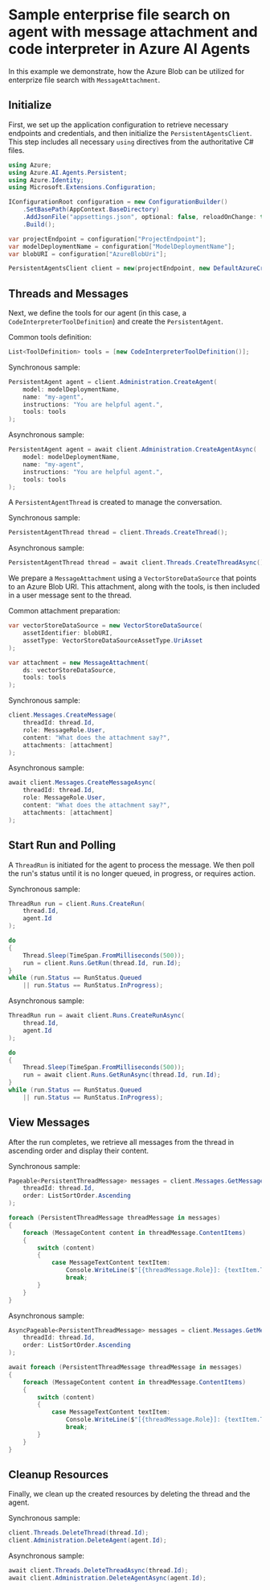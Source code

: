 # Sample enterprise file search on agent with message attachment and code interpreter in Azure AI Agents

In this example we demonstrate, how the Azure Blob can be utilized for enterprize file search with `MessageAttachment`.

## Initialize

First, we set up the application configuration to retrieve necessary endpoints and credentials, and then initialize the `PersistentAgentsClient`. This step includes all necessary `using` directives from the authoritative C# files.

```csharp
using Azure;
using Azure.AI.Agents.Persistent;
using Azure.Identity;
using Microsoft.Extensions.Configuration;

IConfigurationRoot configuration = new ConfigurationBuilder()
    .SetBasePath(AppContext.BaseDirectory)
    .AddJsonFile("appsettings.json", optional: false, reloadOnChange: true)
    .Build();

var projectEndpoint = configuration["ProjectEndpoint"];
var modelDeploymentName = configuration["ModelDeploymentName"];
var blobURI = configuration["AzureBlobUri"];

PersistentAgentsClient client = new(projectEndpoint, new DefaultAzureCredential());
```

## Threads and Messages

Next, we define the tools for our agent (in this case, a `CodeInterpreterToolDefinition`) and create the `PersistentAgent`.

Common tools definition:

```csharp
List<ToolDefinition> tools = [new CodeInterpreterToolDefinition()];
```

Synchronous sample:

```csharp
PersistentAgent agent = client.Administration.CreateAgent(
    model: modelDeploymentName,
    name: "my-agent",
    instructions: "You are helpful agent.",
    tools: tools
);
```

Asynchronous sample:

```csharp
PersistentAgent agent = await client.Administration.CreateAgentAsync(
    model: modelDeploymentName,
    name: "my-agent",
    instructions: "You are helpful agent.",
    tools: tools
);
```

A `PersistentAgentThread` is created to manage the conversation.

Synchronous sample:

```csharp
PersistentAgentThread thread = client.Threads.CreateThread();
```

Asynchronous sample:

```csharp
PersistentAgentThread thread = await client.Threads.CreateThreadAsync();
```

We prepare a `MessageAttachment` using a `VectorStoreDataSource` that points to an Azure Blob URI. This attachment, along with the tools, is then included in a user message sent to the thread.

Common attachment preparation:

```csharp
var vectorStoreDataSource = new VectorStoreDataSource(
    assetIdentifier: blobURI,
    assetType: VectorStoreDataSourceAssetType.UriAsset
);

var attachment = new MessageAttachment(
    ds: vectorStoreDataSource,
    tools: tools
);
```

Synchronous sample:

```csharp
client.Messages.CreateMessage(
    threadId: thread.Id,
    role: MessageRole.User,
    content: "What does the attachment say?",
    attachments: [attachment]
);
```

Asynchronous sample:

```csharp
await client.Messages.CreateMessageAsync(
    threadId: thread.Id,
    role: MessageRole.User,
    content: "What does the attachment say?",
    attachments: [attachment]
);
```

## Start Run and Polling

A `ThreadRun` is initiated for the agent to process the message. We then poll the run's status until it is no longer queued, in progress, or requires action.

Synchronous sample:

```csharp
ThreadRun run = client.Runs.CreateRun(
    thread.Id,
    agent.Id
);

do
{
    Thread.Sleep(TimeSpan.FromMilliseconds(500));
    run = client.Runs.GetRun(thread.Id, run.Id);
}
while (run.Status == RunStatus.Queued
    || run.Status == RunStatus.InProgress);
```

Asynchronous sample:

```csharp
ThreadRun run = await client.Runs.CreateRunAsync(
    thread.Id,
    agent.Id
);

do
{
    Thread.Sleep(TimeSpan.FromMilliseconds(500));
    run = await client.Runs.GetRunAsync(thread.Id, run.Id);
}
while (run.Status == RunStatus.Queued
    || run.Status == RunStatus.InProgress);
```

## View Messages

After the run completes, we retrieve all messages from the thread in ascending order and display their content.

Synchronous sample:

```csharp
Pageable<PersistentThreadMessage> messages = client.Messages.GetMessages(
    threadId: thread.Id,
    order: ListSortOrder.Ascending
);

foreach (PersistentThreadMessage threadMessage in messages)
{
    foreach (MessageContent content in threadMessage.ContentItems)
    {
        switch (content)
        {
            case MessageTextContent textItem:
                Console.WriteLine($"[{threadMessage.Role}]: {textItem.Text}");
                break;
        }
    }
}
```

Asynchronous sample:

```csharp
AsyncPageable<PersistentThreadMessage> messages = client.Messages.GetMessagesAsync(
    threadId: thread.Id,
    order: ListSortOrder.Ascending
);

await foreach (PersistentThreadMessage threadMessage in messages)
{
    foreach (MessageContent content in threadMessage.ContentItems)
    {
        switch (content)
        {
            case MessageTextContent textItem:
                Console.WriteLine($"[{threadMessage.Role}]: {textItem.Text}");
                break;
        }
    }
}
```

## Cleanup Resources

Finally, we clean up the created resources by deleting the thread and the agent.

Synchronous sample:

```csharp
client.Threads.DeleteThread(thread.Id);
client.Administration.DeleteAgent(agent.Id);
```

Asynchronous sample:

```csharp
await client.Threads.DeleteThreadAsync(thread.Id);
await client.Administration.DeleteAgentAsync(agent.Id);
```
